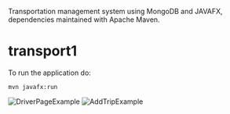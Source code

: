 Transportation management system using MongoDB and JAVAFX, dependencies maintained with Apache Maven.
# transport1
To run the application do:
```
mvn javafx:run
```
![DriverPageExample](https://user-images.githubusercontent.com/70547997/131608289-62ac73da-5b51-4275-928f-33747670c11b.png)
![AddTripExample](https://user-images.githubusercontent.com/70547997/131608292-f165d6e9-2304-4b86-b8e9-bc362fd6fb03.png)

